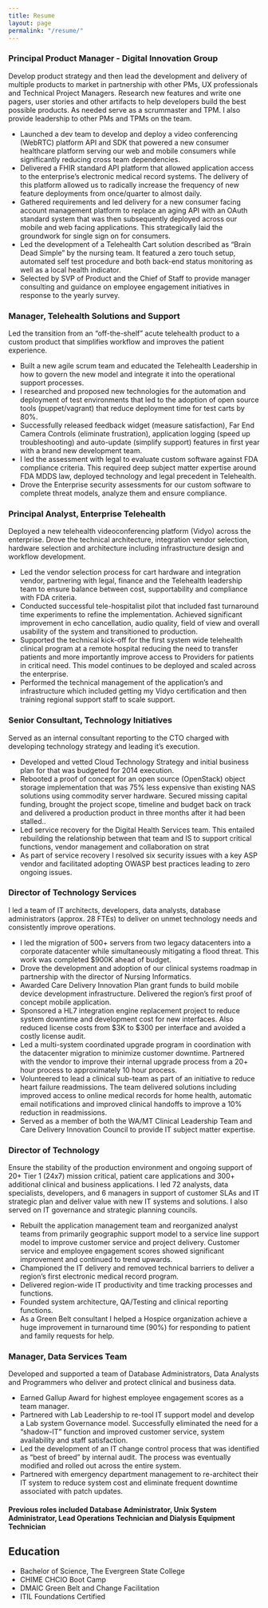 ```yaml
---
title: Resume
layout: page
permalink: "/resume/"
---
```


### Principal Product Manager - Digital Innovation Group

Develop product strategy and then lead the development and delivery of multiple products to market in partnership with other PMs, UX professionals and Technical Project Managers.  Research new features and write one pagers, user stories and other artifacts to help developers build the best possible products.   As needed serve as a scrummaster and TPM.  I also provide leadership to other PMs and TPMs on the team.

* Launched a dev team to develop and deploy a video conferencing (WebRTC) platform API and SDK that powered a new consumer healthcare platform serving our web and mobile consumers while significantly reducing cross team dependencies.
* Delivered a FHIR standard API platform that allowed application  access to the enterprise’s electronic medical record systems.  The delivery of this platform allowed us to radically increase the frequency of new feature deployments from once/quarter to almost daily.
* Gathered requirements and led delivery for a new consumer facing account management platform to replace an aging API with an OAuth standard system that was then subsequently deployed across our mobile and web facing applications.  This strategically laid the groundwork for single sign on for consumers.
* Led the development of  a Telehealth Cart solution described as “Brain Dead Simple” by the nursing team.  It featured a zero touch setup, automated self test procedure and both back-end status monitoring as well as a local health indicator.
* Selected by SVP of Product and the Chief of Staff to provide manager consulting and guidance on employee engagement initiatives in response to the yearly survey.

### Manager, Telehealth Solutions and Support
Led the transition from an “off-the-shelf” acute telehealth product to a custom product that simplifies workflow and improves the patient experience.  

* Built a new agile scrum team and educated the Telehealth Leadership in how to govern the new model and integrate it into the operational support processes.
* I researched and proposed new technologies for the automation and deployment of test environments that led to the adoption of open source tools (puppet/vagrant) that reduce deployment time for test carts by 80%.
* Successfully released feedback widget (measure satisfaction), Far End Camera Controls (eliminate frustration), application logging (speed up troubleshooting) and auto-update (simplify support) features in first year with a brand new development team.
* I led the assessment with legal to evaluate custom software against FDA compliance criteria.  This required deep subject matter expertise around FDA MDDS law, deployed technology and legal precedent in Telehealth.
* Drove the  Enterprise security assessments for our custom software to complete threat models, analyze them and ensure compliance.  

### Principal Analyst, Enterprise Telehealth
Deployed  a new telehealth videoconferencing platform (Vidyo) across the enterprise.  Drove the technical architecture, integration vendor selection, hardware selection and architecture including infrastructure  design and workflow development.

* Led the vendor selection process for cart hardware and integration vendor, partnering with legal, finance and the Telehealth leadership team to ensure balance between cost, supportability and compliance with FDA criteria.
* Conducted successful tele-hospitalist pilot that included fast turnaround time experiments to refine the implementation.  Achieved significant improvement in echo cancellation, audio quality, field of view and overall usability of the system and transitioned to production.
* Supported the technical kick-off for the first system wide telehealth clinical program at a remote hospital reducing the need to transfer patients and more importantly improve access to Providers for patients in critical need.  This model continues to be deployed and scaled across the enterprise.
* Performed the technical management of the application’s and infrastructure which included getting my Vidyo certification and then training regional support staff to scale support.

### Senior Consultant, Technology Initiatives
Served as an internal consultant reporting to the CTO charged with developing technology strategy and leading it’s execution.  

* Developed and vetted Cloud Technology Strategy and initial business plan for that was budgeted for 2014 execution. 
* Rebooted a proof of concept for an open source (OpenStack) object storage implementation that was 75% less expensive than existing NAS solutions using commodity server hardware.  Secured missing capital funding, brought the project scope, timeline and budget back on track and delivered a production product in three months after it had been stalled..
* Led service recovery for the Digital Health Services team.  This entailed rebuilding the relationship between that team and IS to support critical functions, vendor management and collaboration on strat
* As part of service recovery I resolved six security issues with a key ASP vendor and facilitated adopting OWASP best practices leading to zero ongoing issues.

### Director of Technology Services
I led a team of IT architects, developers, data analysts, database administrators (approx. 28 FTEs) to deliver on unmet technology needs and consistently improve operations.

* I led the migration of 500+ servers from two legacy datacenters into a corporate datacenter while simultaneously mitigating a flood threat.  This work was completed $900K ahead of budget.
* Drove the development and adoption of our clinical systems roadmap in partnership with the director of Nursing Informatics.
* Awarded Care Delivery Innovation Plan grant funds to build mobile device development infrastructure.  Delivered the region’s first proof of concept mobile application.
* Sponsored a HL7 integration engine replacement project to reduce system downtime and development cost for new interfaces.  Also reduced license costs from $3K to $300 per interface and avoided a costly license audit.
* Led a multi-system coordinated upgrade program in coordination with the datacenter migration to minimize customer downtime.  Partnered with the vendor to improve their internal upgrade process from a 20+ hour process to approximately 10 hour process.
* Volunteered to lead a clinical sub-team as part of an initiative to reduce heart failure readmissions. The team delivered solutions including improved access to online medical records for home health, automatic email notifications and improved clinical handoffs to improve a 10% reduction in readmissions.
* Served as a member of both the WA/MT Clinical Leadership Team and Care Delivery Innovation Council to provide IT subject matter expertise.

### Director of Technology
Ensure the stability of the production environment and ongoing support of 20+ Tier 1 (24x7) mission critical, patient care applications and 300+ additional clinical and business applications. I led 72 analysts, data specialists, developers, and 6 managers in support of customer SLAs and IT strategic plan and deliver value with new IT systems and solutions.  I also served on IT governance and strategic planning councils.

* Rebuilt the application management team and reorganized analyst teams from primarily geographic support model to a service line support model to improve customer service and project delivery.  Customer service and employee engagement scores showed significant improvement and continued to trend upwards.
* Championed the IT delivery and removed technical barriers to deliver a region’s first electronic medical record program.
* Delivered region-wide IT productivity and time tracking processes and functions.
* Founded system architecture, QA/Testing and clinical reporting functions.   
* As a Green Belt consultant I helped a Hospice organization achieve a huge improvement in turnaround time (90%) for responding to patient and family requests for help. 

### Manager, Data Services Team
Developed and supported a team of Database Administrators, Data Analysts and Programmers who deliver and protect clinical and business data.     

* Earned Gallup Award for highest employee engagement scores as a team manager.
* Partnered with Lab Leadership to re-tool IT support model and develop a Lab system Governance model.  Successfully eliminated the need for a “shadow-IT” function and improved customer service, system availability and staff satisfaction.
* Led the development of an IT change control process that was identified as “best of breed” by internal audit.  The process was eventually modified and rolled out across the entire system.
* Partnered with emergency department management to re-architect their IT system to reduce system cost and eliminate frequent downtime associated with patch updates.

#### Previous roles included  Database Administrator, Unix System Administrator,  Lead Operations Technician and Dialysis Equipment Technician  

## Education
* Bachelor of Science, The Evergreen State College
* CHIME CHCIO Boot Camp
* DMAIC Green Belt and Change Facilitation
* ITIL Foundations Certified
